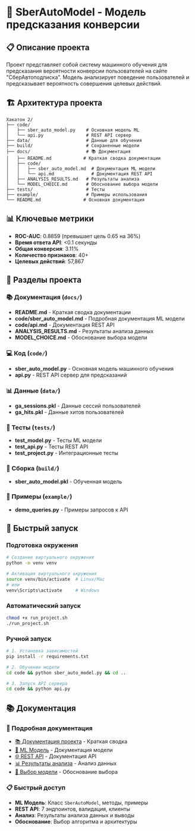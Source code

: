 # 🤖 SberAutoModel - Модель предсказания конверсии

## 📋 Описание проекта

Проект представляет собой систему машинного обучения для предсказания вероятности конверсии пользователей на сайте "СберАвтоподписка". Модель анализирует поведение пользователей и предсказывает вероятность совершения целевых действий.

## 🏗️ Архитектура проекта

```
Хакатон 2/
├── code/
│   ├── sber_auto_model.py    # Основная модель ML
│   └── api.py                # REST API сервер
├── data/                     # Данные для обучения
├── build/                    # Сохраненные модели
├── docs/                     # 📚 Документация
│   ├── README.md            # Краткая сводка документации
│   ├── code/
│   │   ├── sber_auto_model.md  # Документация ML модели
│   │   └── api.md              # Документация REST API
│   ├── ANALYSIS_RESULTS.md   # Результаты анализа
│   └── MODEL_CHOICE.md       # Обоснование выбора модели
├── tests/                    # Тесты
├── example/                  # Примеры использования
└── README.md                # Основная документация
```

## 📊 Ключевые метрики

- **ROC-AUC**: 0.8859 (превышает цель 0.65 на 36%)
- **Время ответа API**: <0.1 секунды
- **Общая конверсия**: 3.11%
- **Количество признаков**: 40+
- **Целевых действий**: 57,867

## 🔧 Разделы проекта

### 📚 Документация (`docs/`)
- **README.md** - Краткая сводка документации
- **code/sber_auto_model.md** - Подробная документация ML модели
- **code/api.md** - Документация REST API
- **ANALYSIS_RESULTS.md** - Результаты анализа данных
- **MODEL_CHOICE.md** - Обоснование выбора модели

### 💻 Код (`code/`)
- **sber_auto_model.py** - Основная модель машинного обучения
- **api.py** - REST API сервер для предсказаний

### 📊 Данные (`data/`)
- **ga_sessions.pkl** - Данные сессий пользователей
- **ga_hits.pkl** - Данные хитов пользователей

### 🧪 Тесты (`tests/`)
- **test_model.py** - Тесты ML модели
- **test_api.py** - Тесты REST API
- **test_project.py** - Интеграционные тесты

### 📁 Сборка (`build/`)
- **sber_auto_model.pkl** - Обученная модель

### 🎯 Примеры (`example/`)
- **demo_queries.py** - Примеры запросов к API

## 🚀 Быстрый запуск

### Подготовка окружения
```bash
# Создание виртуального окружения
python -m venv venv

# Активация виртуального окружения
source venv/bin/activate  # Linux/Mac
# или
venv\Scripts\activate     # Windows
```

### Автоматический запуск
```bash
chmod +x run_project.sh
./run_project.sh
```

### Ручной запуск
```bash
# 1. Установка зависимостей
pip install -r requirements.txt

# 2. Обучение модели
cd code && python sber_auto_model.py && cd ..

# 3. Запуск API сервера
cd code && python api.py
```

## 📚 Документация

### 📖 Подробная документация
- [📚 Документация проекта](docs/README.md) - Краткая сводка
- [🤖 ML Модель](docs/code/sber_auto_model.md) - Документация модели
- [🌐 REST API](docs/code/api.md) - Документация API
- [📊 Результаты анализа](docs/ANALYSIS_RESULTS.md) - Анализ данных
- [🎯 Выбор модели](docs/MODEL_CHOICE.md) - Обоснование выбора

### 📋 Быстрый доступ
- **ML Модель**: Класс `SberAutoModel`, методы, примеры
- **REST API**: 7 эндпоинтов, валидация, клиенты
- **Анализ**: Результаты анализа данных и выводы
- **Обоснование**: Выбор алгоритма и архитектуры
